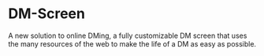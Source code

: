 # DM-Screen
A new solution to online DMing, a fully customizable DM screen that uses the many resources of the web to make the life of a DM as easy as possible.
